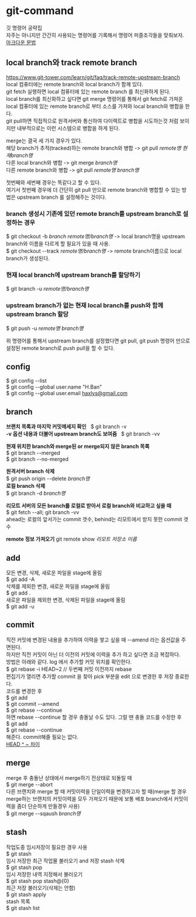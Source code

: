 # git-command
깃 명령어 공략집  
자주는 아니지만 간간히 사용되는 명령어를 기록해서 명령어 퍼즐조각들을 맞춰보자.  
[마크다운 문법](https://gist.github.com/ihoneymon/652be052a0727ad59601)  

## local branch와 track remote branch
https://www.git-tower.com/learn/git/faq/track-remote-upstream-branch  
local 컴퓨터에는 remote branch와 local branch가 함께 있다.  
git fetch 실행하면 local 컴퓨터에 있는 remote branch 를 최신화하게 된다.  
local branch를 최신화하고 싶다면 git merge 명령어를 통해서 git fetch로 가져온 local 컴퓨터에 있는 remote branch로 부터 소스를 가져와 local branch와 병합을 한다.  
git pull하면 직접적으로 원격서버와 통신하여 다이렉트로 병합을 시도하는것 처럼 보이지만 내부적으로는 이런 시스템으로 병합을 하게 된다.  

merge는 결국 세 가지 경우가 있다.  
해당 branch가 추적(tracked)하는 remote branch와 병합 -> git pull *remote명 현재branch명*  
다른 local branch와 병합 -> git merge *branch명*  
다른 remote branch와 병합 -> git pull *remote명 branch명*  

첫번째와 세번째 경우는 똑같다고 할 수 있다.  
여기서 첫번째 경우에 더 간단히 git pull 만으로 remote branch와 병합할 수 있는 방법은 upstream branch 를 설정해주는 것이다. 

### branch 생성시 기존에 있던 remote branch를 upstream branch로 설정하는 경우
$ git checkout -b *branch remote명/branch명* -> local branch명을 upstream branch와 이름을 다르게 할 필요가 있을 때 사용.  
$ git checkout --track *remote명/branch명* -> remote branch이름으로 local branch가 생성된다.
### 현재 local branch에 upstream branch를 할당하기
$ git branch -u *remote명/branch명*  
### upstream branch가 없는 현재 local branch를 push와 함께 upstream branch 할당
$ git push -u *remote명 branch명*  

위 명령어를 통해서 upstream branch를 설정했다면 git pull, git push 명령어 만으로 설정된 remote branch로 push pull을 할 수 있다.

## config
$ git config --list  
$ git config --global user.name "H.Ban"  
$ git config --global user.email haxlys@gmail.com

## branch
**브랜치 목록과 마지막 커밋메세지 확인**  
$ git branch -v  
**-v 옵션 내용과 더불어 upstream branch도 보여줌**  
$ git branch -vv  

**현재 위치한 branch와 merge된 or merge되지 않은 branch 목록**  
$ git branch --merged  
$ git branch --no-merged

**원격서버 branch 삭제**  
$ git push origin --delete *branch명*    
**로컬 branch 삭제**  
$ git branch -d *branch명*  

**리모트 서버의 모든 branch를 로컬로 받아서 로컬 branch와 비교하고 싶을 때**  
$ git fetch --all; git branch -vv  
ahead는 로컬의 앞서가는 commit 갯수, behind는 리모트에서 받지 못한 commit 갯수  

**remote 정보 가져오기**
git remote show *리모트 저장소 이름*

## add
모든 변경, 삭제, 새로운 파일을 stage에 올림  
$ git add -A  
삭제를 제외한 변경, 새로운 파일을 stage에 올림  
$ git add .   
새로운 파일을 제외한 변경, 삭제된 파일을 stage에 올림  
$ git add -u

## commit
직전 커밋에 변경된 내용을 추가하여 이력을 쌓고 싶을 때 --amend 라는 옵션값을 주면된다.  
하지만 직전 커밋이 아닌 더 이전의 커밋에 이력을 추가 하고 싶다면 조금 복잡하다.  
방법은 아래와 같다. log 에서 추가할 커밋 위치를 확인한다.  
$ git rebase -i HEAD~2 // 두번째 커밋 이전까지 rebase  
편집기가 열리면 추가할 commit 을 찾아 pick 부분을 edit 으로 변경한 후 저장 종료한다.  
코드를 변경한 후   
$ git add  
$ git commit --amend  
$ git rebase --continue  
하면 rebase --continue 할 경우 충돌날 수도 있다. 그럴 땐 충돌 코드를 수정한 후  
$ git add  
$ git rebase --continue  
해준다. commit해줄 필요는 없다.  
[HEAD ^ ~ 차이](https://stackoverflow.com/questions/2221658/whats-the-difference-between-head-and-head-in-git)   

## merge
merge 후 충돌난 상태에서 merge하기 전상태로 되돌릴 때  
$ git merge --abort  
다른 브랜치와 merge 할 때 커밋이력을 단일이력을 변경하고자 할 때(merge 할 경우 merge하는 브랜치의 커밋이력을 모두 가져오기 때문에 보통 배포 branch에서 커밋이력을 좀더 단순하게 만들경우 사용)  
$ git merge --sqaush *branch명*

## stash
작업도중 임시저장이 필요한 경우 사용  
$ git stash  
임시 저장한 최근 작업물 불러오기 and 저장 stash 삭제  
$ git stash pop  
임시 저장한 내역 지정해서 불러오기  
$ git stash pop stash@{0}  
최근 저장 불러오기(삭제는 안함)  
$ git stash apply  
stash 목록  
$ git stash list
